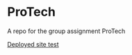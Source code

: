 # ProTech
A repo for the group assignment ProTech

[Deployed site test](https://pro-tech-navy.vercel.app/)
